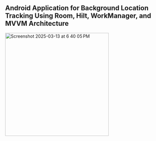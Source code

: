 ## Android Application for Background Location Tracking Using Room, Hilt, WorkManager, and MVVM Architecture
<img width="333" alt="Screenshot 2025-03-13 at 6 40 05 PM" src="https://github.com/user-attachments/assets/e7533110-bca9-4041-a677-5c193a4b2160" />
